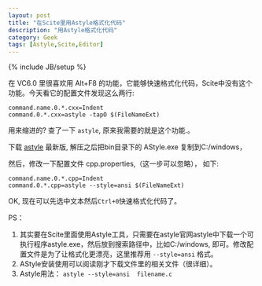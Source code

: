 ```yaml
---
layout: post
title: "在Scite里用Astyle格式化代码"
description: "用Astyle格式化代码"
category: Geek
tags: [Astyle,Scite,Editor]
---
```

{% include JB/setup %}

在 VC6.0 里很喜欢用 Alt+F8 的功能，它能够快速格式化代码，Scite中没有这个功能。今天看它的配置文件发现这么两行:

	command.name.0.*.cxx=Indent
	command.0.*.cxx=astyle -tapO $(FileNameExt)

用来缩进的? 查了一下 `astyle`, 原来我需要的就是这个功能.。

下载 [astyle](astyle.sourceforge.net) 最新版, 解压之后把bin目录下的 AStyle.exe 复制到C:/windows，

然后，修改一下配置文件 cpp.properties,（这一步可以忽略）， 如下:

	command.name.0.*.cpp=Indent
	command.0.*.cpp=astyle --style=ansi $(FileNameExt)

OK, 现在可以先选中文本然后`Ctrl+0`快速格式化代码了。


PS：

1. 其实要在Scite里面使用Astyle工具，只需要在astyle官网astyle中下载一个可执行程序astyle.exe，然后放到搜索路径中，比如C:/windows, 即可。修改配置文件是为了让格式化更漂亮，这里推荐用 `--style=ansi` 格式。
2. AStyle安装使用可以阅读刚才下载文件里的相关文件（很详细）。
3. Astyle用法： `astyle --style=ansi  filename.c`

